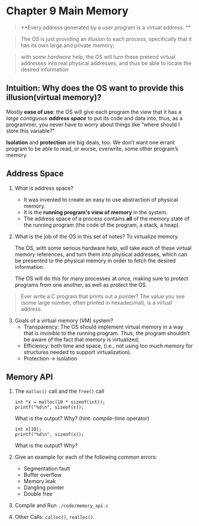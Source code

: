 # Chapter 9 Main Memory

> **Every address generated by a user program is a virtual address. **

> The OS is just providing an *illusion*
to each *process*, specifically that it has its own large and private memory;

> with some *hardware* help, the OS will turn these pretend virtual addresses into real
physical addresses, and thus be able to locate the desired information

## Intuition: Why does the OS want to provide this illusion(virtual memory)?
Mostly **ease of use**: the OS will give each program the view that it
has a *large contiguous **address space*** to put its code and data into; thus, as a
programmer, you never have to worry about things like “where should I store this
variable?” 

**Isolation** and **protection** are big deals, too. We don’t want
one errant program to be able to read, or worse, overwrite, some other program’s
memory.

## Address Space
1. What is address space?
   - It was invented to create an easy to use abstraction of physical memory.
   - It is the **running program's view of memory** in the system. 
   - The address space of a process contains **all** of the memory state of the running program (the code of the program, a stack, a heap). 
1. What is the job of the OS in this set of notes?
    To virtualize memory. <br>

    The OS, with some serious hardware help, will take each of these virtual memory references, and turn them into physical addresses, which can be presented to the physical memory in order to
    fetch the desired information. 

    The OS will do this for many processes at once, making sure to protect programs from one another, as well as protect the OS. 

> Ever write a C program that prints out a pointer? The value you see
(some large number, often printed in hexadecimal), is a virtual address.

3. Goals of a virtual memory (VM) system?
    - Transparency: The OS should implement virtual memory in a way that is *invisible* to
the running program. Thus, the program shouldn’t be aware of the fact
that memory is virtualized;
    - Efficiency: both time and space, (i.e., not using too much
memory for structures needed to support virtualization). 
    - Protection -> isolation

## Memory API
1. The `malloc()` call and the `free()` call
    ```
    int *x = malloc(10 * sizeof(int));
    printf("%d\n", sizeof(x));
    ```
    What is the output? Why? (hint: *compile-time* operator)

    ```
    int x[10];
    printf("%d\n", sizeof(x));
    ```
    What is the output? Why?
2. Give an example for each of the following common errors:
   - Segmentation fault
   - Buffer overflow
   - Memory leak
   - Dangling pointer
   - Double free
3. Compile and Run `./code/memory_api.c`
4. Other Calls: `calloc()`, `realloc()`.